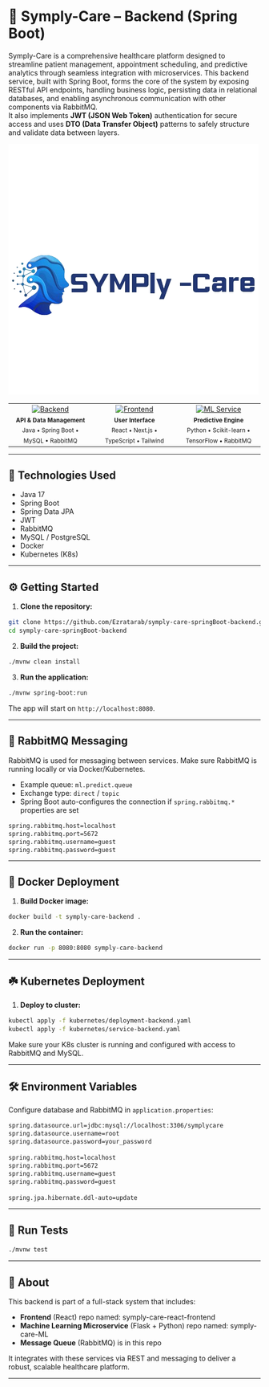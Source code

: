# 📆 Symply-Care – Backend (Spring Boot)

Symply-Care is a comprehensive healthcare platform designed to streamline patient management, appointment scheduling, and predictive analytics through seamless integration with microservices.
This backend service, built with Spring Boot, forms the core of the system by exposing RESTful API endpoints, handling business logic, persisting data in relational databases, and enabling asynchronous communication with other components via RabbitMQ.  
It also implements **JWT (JSON Web Token)** authentication for secure access and uses **DTO (Data Transfer Object)** patterns to safely structure and validate data between layers.

![logo](./symply_care_new.png)

<table align="center">
  <tr>
    <td align="center" width="33%">
      <a href="https://github.com/Ezratarab/symply-care-springBoot-backend">
        <img src="https://img.shields.io/badge/Backend-Spring_Boot-6DB33F?style=for-the-badge&logo=spring" alt="Backend">
      </a>
      <br>
      <sub><b>API & Data Management</b></sub>
      <br>
      <sub>Java • Spring Boot • MySQL • RabbitMQ</sub>
    </td>
    <td align="center" width="33%">
      <a href="https://github.com/Ezratarab/symply-care-react-frontend">
        <img src="https://img.shields.io/badge/Frontend-React-61DAFB?style=for-the-badge&logo=react" alt="Frontend">
      </a>
      <br>
      <sub><b>User Interface</b></sub>
      <br>
      <sub>React • Next.js • TypeScript • Tailwind</sub>
    </td>
    <td align="center" width="33%">
      <a href="https://github.com/Ezratarab/symply-care-ML">
        <img src="https://img.shields.io/badge/ML_Service-Flask-000000?style=for-the-badge&logo=flask" alt="ML Service">
      </a>
      <br>
      <sub><b>Predictive Engine</b></sub>
      <br>
      <sub>Python • Scikit-learn • TensorFlow • RabbitMQ</sub>
    </td>
  </tr>
</table>

---

## 🚀 Technologies Used

- Java 17
- Spring Boot
- Spring Data JPA
- JWT
- RabbitMQ
- MySQL / PostgreSQL
- Docker
- Kubernetes (K8s)

---

## ⚙️ Getting Started

1. **Clone the repository:**

```bash
git clone https://github.com/Ezratarab/symply-care-springBoot-backend.git
cd symply-care-springBoot-backend
```

2. **Build the project:**

```bash
./mvnw clean install
```

3. **Run the application:**

```bash
./mvnw spring-boot:run
```

The app will start on `http://localhost:8080`.

---

## 🐇 RabbitMQ Messaging

RabbitMQ is used for messaging between services. Make sure RabbitMQ is running locally or via Docker/Kubernetes.

- Example queue: `ml.predict.queue`
- Exchange type: `direct` / `topic`
- Spring Boot auto-configures the connection if `spring.rabbitmq.*` properties are set

```properties
spring.rabbitmq.host=localhost
spring.rabbitmq.port=5672
spring.rabbitmq.username=guest
spring.rabbitmq.password=guest
```

---

## 🐳 Docker Deployment

1. **Build Docker image:**

```bash
docker build -t symply-care-backend .
```

2. **Run the container:**

```bash
docker run -p 8080:8080 symply-care-backend
```

---

## ☘️ Kubernetes Deployment

1. **Deploy to cluster:**

```bash
kubectl apply -f kubernetes/deployment-backend.yaml
kubectl apply -f kubernetes/service-backend.yaml
```

Make sure your K8s cluster is running and configured with access to RabbitMQ and MySQL.

---

## 🛠️ Environment Variables

Configure database and RabbitMQ in `application.properties`:

```properties
spring.datasource.url=jdbc:mysql://localhost:3306/symplycare
spring.datasource.username=root
spring.datasource.password=your_password

spring.rabbitmq.host=localhost
spring.rabbitmq.port=5672
spring.rabbitmq.username=guest
spring.rabbitmq.password=guest

spring.jpa.hibernate.ddl-auto=update
```

---

## 🧪 Run Tests

```bash
./mvnw test
```

---

## 🧠 About

This backend is part of a full-stack system that includes:
- **Frontend** (React) repo named: symply-care-react-frontend
- **Machine Learning Microservice** (Flask + Python) repo named: symply-care-ML
- **Message Queue** (RabbitMQ) is in this repo

It integrates with these services via REST and messaging to deliver a robust, scalable healthcare platform.

---

